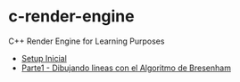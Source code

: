 # c-render-engine
C++ Render Engine for Learning Purposes

- [Setup Inicial](https://github.com/senoritopi/c-render-engine/tree/Parte0-Setup-inicial)
- [Parte1 - Dibujando lineas con el Algoritmo de Bresenham](https://github.com/senoritopi/c-render-engine/tree/Parte1-Dibujando_lineas_con_Bresenham)
